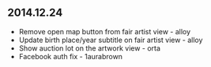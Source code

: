 ## 2014.12.24

* Remove open map button from fair artist view - alloy
* Update birth place/year subtitle on fair artist view - alloy
* Show auction lot on the artwork view - orta
* Facebook auth fix - 1aurabrown
